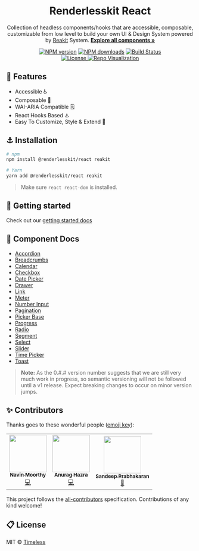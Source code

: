 <h1 align="center">Renderlesskit React</h1>

<p align="center">
  Collection of headless components/hooks that are accessible, composable, customizable from low level to build your own UI & Design System powered by <a href="https://reakit.io/">Reakit</a>
System.
<a href="https://renderlesskit-react.vercel.app/"><strong>Explore all components »</strong></a>
</p>

<p align="center">
  <a href="https://npmjs.org/package/@renderlesskit/react"><img alt="NPM version" src="https://img.shields.io/npm/v/@renderlesskit/react.svg" /></a>
  <a href="https://npmjs.org/package/@renderlesskit/react"><img alt="NPM downloads" src="https://img.shields.io/npm/dm/@renderlesskit/react.svg"></a>
  <a href="https://github.com/timelessco/renderlesskit-react/actions"><img alt="Build Status" src="https://github.com/timelessco/renderlesskit-react/workflows/Test/badge.svg?event=push&branch=master" /></a><br/>
  <a href="https://github.com/timelessco/renderlesskit-react/blob/main/LICENSE"><img src="https://img.shields.io/badge/License-MIT-yellow.svg" alt="License">
  </a>
  <a target="_blank" href="https://octo-repo-visualization.vercel.app/?repo=timelessco%2Frenderlesskit-react"><img src="https://img.shields.io/badge/Repo-Visualization-orange" alt="Repo Visualization">
  </a>
</p>

## :rocket: Features

- Accessible :wheelchair:
- Composable :toolbox:
- WAI-ARIA Compatible :spiral_notepad:
- React Hooks Based :anchor:
- Easy To Customize, Style & Extend :nail_care:

## ⚓ Installation

```sh
# npm
npm install @renderlesskit/react reakit

# Yarn
yarn add @renderlesskit/react reakit
```

> Make sure `react react-dom` is installed.

## :beginner: Getting started

Check out our [getting started docs](/docs/getting-started.md)

## 📑 Component Docs

- [Accordion](docs/accordion.md)
- [Breadcrumbs](docs/breadcrumb.md)
- [Calendar](docs/calendar.md)
- [Checkbox](docs/checkbox.md)
- [Date Picker](docs/datepicker.md)
- [Drawer](docs/drawer.md)
- [Link](docs/link.md)
- [Meter](docs/meter.md)
- [Number Input](docs/number-input.md)
- [Pagination](docs/pagination.md)
- [Picker Base](docs/picker-base.md)
- [Progress](docs/progress.md)
- [Radio](docs/radio.md)
- [Segment](docs/segment.md)
- [Select](docs/select.md)
- [Slider](docs/slider.md)
- [Time Picker](docs/timepicker.md)
- [Toast](docs/toast.md)

> **Note:** As the 0.#.# version number suggests that we are still very much
> work in progress, so semantic versioning will not be followed until a v1
> release. Expect breaking changes to occur on minor version jumps.

## ✨ Contributors

Thanks goes to these wonderful people
([emoji key](https://allcontributors.org/docs/en/emoji-key)):

<!-- ALL-CONTRIBUTORS-LIST:START - Do not remove or modify this section -->
<!-- prettier-ignore-start -->
<!-- markdownlint-disable -->
<table>
  <tr>
    <td align="center"><a href="https://navinmoorthy.me/"><img src="https://avatars0.githubusercontent.com/u/39694575?v=4?s=100" width="100px;" alt=""/><br /><sub><b>Navin Moorthy</b></sub></a><br /><a href="https://github.com/timelessco/renderlesskit-react/commits?author=navin-moorthy" title="Code">💻</a></td>
    <td align="center"><a href="http://anuraghazra.github.io/"><img src="https://avatars3.githubusercontent.com/u/35374649?v=4?s=100" width="100px;" alt=""/><br /><sub><b>Anurag Hazra</b></sub></a><br /><a href="https://github.com/timelessco/renderlesskit-react/commits?author=anuraghazra" title="Code">💻</a></td>
    <td align="center"><a href="http://timeless.co/"><img src="https://avatars2.githubusercontent.com/u/6380293?v=4?s=100" width="100px;" alt=""/><br /><sub><b>Sandeep Prabhakaran</b></sub></a><br /><a href="#ideas-sandeepprabhakaran" title="Ideas, Planning, & Feedback">🤔</a></td>
  </tr>
</table>

<!-- markdownlint-restore -->
<!-- prettier-ignore-end -->

<!-- ALL-CONTRIBUTORS-LIST:END -->

This project follows the
[all-contributors](https://github.com/all-contributors/all-contributors)
specification. Contributions of any kind welcome!

## 📋 License

MIT © [Timeless](https://timeless.co/)
